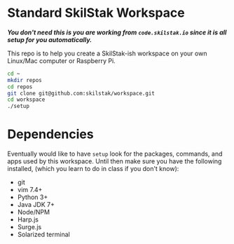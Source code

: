 # Standard SkilStak Workspace 

***You don't need this is you are working from `code.skilstak.io` since it
is all setup for you automatically.***

This repo is to help you create a SkilStak-ish workspace on your
own Linux/Mac computer or Raspberry Pi.

```bash 
cd ~
mkdir repos
cd repos
git clone git@github.com:skilstak/workspace.git
cd workspace
./setup
```

# Dependencies

Eventually would like to have `setup` look for the packages, commands,
and apps used by this workspace. Until then make sure you have the
following installed, (which you learn to do in class if you don't
know):

* git
* vim 7.4+
* Python 3+
* Java JDK 7+ 
* Node/NPM
* Harp.js
* Surge.js
* Solarized terminal

